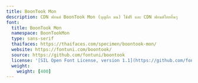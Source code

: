 ```yaml
---
title: BoonTook Mon
description: CDN ฟอนต์ BoonTook Mon (บุญถึก มน) ใช้ฟรี และ CDN ฟอนต์ไทยอื่นๆ
font:
  title: BoonTook Mon
  namespace: BoonTookMon
  type: sans-serif
  thaifaces: https://thaifaces.com/specimen/boontook-mon/
  website: https://fontuni.com/boontook/
  source: https://github.com/fontuni/boontook
  license: '[SIL Open Font License, version 1.1](https://github.com/fontuni/boontook/blob/master/OFL.txt)'
  weight:
    weight: [400]
---
```


<div></div>
